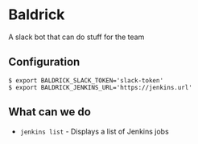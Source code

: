 Baldrick
========

A slack bot that can do stuff for the team

## Configuration

```
$ export BALDRICK_SLACK_TOKEN='slack-token'
$ export BALDRICK_JENKINS_URL='https://jenkins.url'
```

## What can we do

* `jenkins list` - Displays a list of Jenkins jobs
